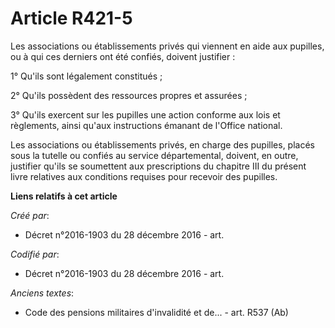 # Article R421-5

Les associations ou établissements privés qui viennent en aide aux pupilles, ou à qui ces derniers ont été confiés, doivent
justifier :

1° Qu'ils sont légalement constitués ;

2° Qu'ils possèdent des ressources propres et assurées ;

3° Qu'ils exercent sur les pupilles une action conforme aux lois et règlements, ainsi qu'aux instructions émanant de l'Office
national.

Les associations ou établissements privés, en charge des pupilles, placés sous la tutelle ou confiés au service
départemental, doivent, en outre, justifier qu'ils se soumettent aux prescriptions du chapitre III du présent livre relatives
aux conditions requises pour recevoir des pupilles.

**Liens relatifs à cet article**

_Créé par_:

  - Décret n°2016-1903 du 28 décembre 2016 - art.

_Codifié par_:

  - Décret n°2016-1903 du 28 décembre 2016 - art.

_Anciens textes_:

  - Code des pensions militaires d'invalidité et de... - art. R537 (Ab)

